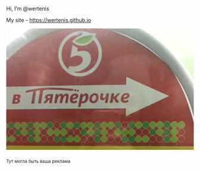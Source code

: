 Hi, I’m @wertenis 

My site - https://wertenis.github.io

![Image alt](https://github.com/wertenis/wertenis/blob/main/img/pyaterochka.jpg)



<sub>
Тут могла быть ваша реклама
</sub>
